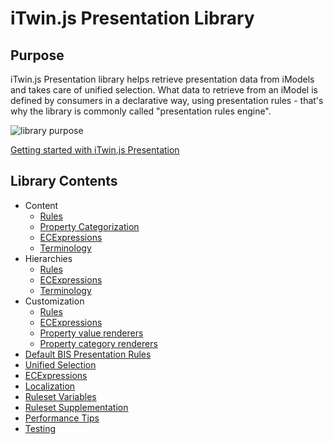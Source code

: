# iTwin.js Presentation Library

## Purpose

iTwin.js Presentation library helps retrieve presentation data from iModels and
takes care of unified selection. What data to retrieve from an iModel is
defined by consumers in a declarative way, using presentation rules - that's
why the library is commonly called "presentation rules engine".

![library purpose](./library.png "Purpose of the library")

[Getting started with iTwin.js Presentation](./Setup.md)

## Library Contents

- Content
  - [Rules](./Content/index.md)
  - [Property Categorization](./Content/PropertyCategorization.md)
  - [ECExpressions](./Content/ECExpressions.md)
  - [Terminology](./Content/Terminology.md)
- Hierarchies
  - [Rules](./Hierarchies/index.md)
  - [ECExpressions](./Hierarchies/ECExpressions.md)
  - [Terminology](./Hierarchies/Terminology.md)
- Customization
  - [Rules](./Customization/index.md)
  - [ECExpressions](./Customization/ECExpressions.md)
  - [Property value renderers](./Customization/PropertyValueRenderers.md)
  - [Property category renderers](./Customization/PropertyCategoryRenderers.md)
- [Default BIS Presentation Rules](./DefaultBisRules.md)
- [Unified Selection](./Unified-Selection/index.md)
- [ECExpressions](./ECExpressions.md)
- [Localization](./Localization.md)
- [Ruleset Variables](./RulesetVariables.md)
- [Ruleset Supplementation](./RulesetSupplementation.md)
- [Performance Tips](./Performance.md)
- [Testing](./Testing.md)
